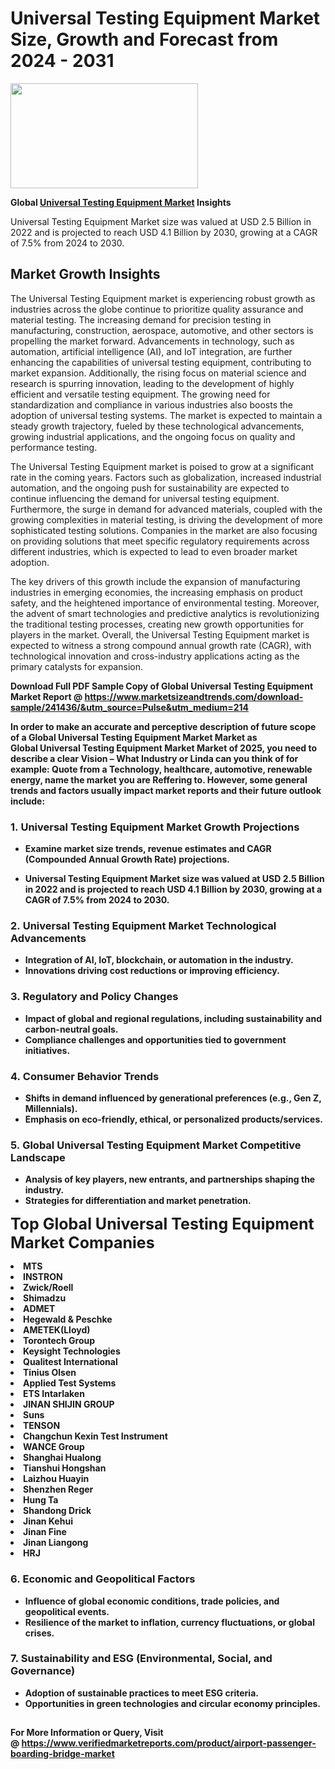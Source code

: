 <H1>Universal Testing Equipment Market Size, Growth and Forecast from 2024 - 2031</H1><img class="aligncenter size-medium wp-image-584254" src="https://thirdeyenews.in/wp-content/uploads/2024/09/Global-Market-Research-300x168.jpeg" alt="" width="300" height="168" /><p><strong>Global&nbsp;<a href="https://www.marketsizeandtrends.com/download-sample/241436/&amp;utm_source=Pulse&amp;utm_medium=214">Universal Testing Equipment Market</a> Insights</strong></p><p>Universal Testing Equipment Market size was valued at USD 2.5 Billion in 2022 and is projected to reach USD 4.1 Billion by 2030, growing at a CAGR of 7.5% from 2024 to 2030.</p><p><h2>Market Growth Insights</h2> <p>The Universal Testing Equipment market is experiencing robust growth as industries across the globe continue to prioritize quality assurance and material testing. The increasing demand for precision testing in manufacturing, construction, aerospace, automotive, and other sectors is propelling the market forward. Advancements in technology, such as automation, artificial intelligence (AI), and IoT integration, are further enhancing the capabilities of universal testing equipment, contributing to market expansion. Additionally, the rising focus on material science and research is spurring innovation, leading to the development of highly efficient and versatile testing equipment. The growing need for standardization and compliance in various industries also boosts the adoption of universal testing systems. The market is expected to maintain a steady growth trajectory, fueled by these technological advancements, growing industrial applications, and the ongoing focus on quality and performance testing.</p> <p><strong></strong></p> <p>The Universal Testing Equipment market is poised to grow at a significant rate in the coming years. Factors such as globalization, increased industrial automation, and the ongoing push for sustainability are expected to continue influencing the demand for universal testing equipment. Furthermore, the surge in demand for advanced materials, coupled with the growing complexities in material testing, is driving the development of more sophisticated testing solutions. Companies in the market are also focusing on providing solutions that meet specific regulatory requirements across different industries, which is expected to lead to even broader market adoption.</p> <p>The key drivers of this growth include the expansion of manufacturing industries in emerging economies, the increasing emphasis on product safety, and the heightened importance of environmental testing. Moreover, the advent of smart technologies and predictive analytics is revolutionizing the traditional testing processes, creating new growth opportunities for players in the market. Overall, the Universal Testing Equipment market is expected to witness a strong compound annual growth rate (CAGR), with technological innovation and cross-industry applications acting as the primary catalysts for expansion.</p> <p><strong></p><p><span class=""><strong>Download Full PDF Sample Copy of Global Universal Testing Equipment Market Report</strong> @ <a href="https://www.marketsizeandtrends.com/download-sample/241436/&amp;utm_source=Pulse&amp;utm_medium=214" target="_blank">https://www.marketsizeandtrends.com/download-sample/241436/&amp;utm_source=Pulse&amp;utm_medium=214</a></span></p><p>In order to make an accurate and perceptive description of future scope of a Global&nbsp;Universal Testing Equipment Market Market as Global&nbsp;Universal Testing Equipment Market Market of 2025, you need to describe a clear Vision &ndash; What Industry or Linda can you think of for example: Quote from a Technology, healthcare, automotive, renewable energy, name the market you are Reffering to. However, some general trends and factors usually impact market reports and their future outlook include:</p><h3>1.&nbsp;<strong>Universal Testing Equipment Market Growth Projections</strong></h3><ul><li>Examine market size trends, revenue estimates and CAGR (Compounded Annual Growth Rate) projections.</li><li><p>Universal Testing Equipment Market size was valued at USD 2.5 Billion in 2022 and is projected to reach USD 4.1 Billion by 2030, growing at a CAGR of 7.5% from 2024 to 2030.</p></li></ul><h3>2.&nbsp;<strong>Universal Testing Equipment Market Technological Advancements</strong></h3><ul><li>Integration of AI, IoT, blockchain, or automation in the industry.</li><li>Innovations driving cost reductions or improving efficiency.</li></ul><h3>3.&nbsp;<strong>Regulatory and Policy Changes</strong></h3><ul><li>Impact of global and regional regulations, including sustainability and carbon-neutral goals.</li><li>Compliance challenges and opportunities tied to government initiatives.</li></ul><h3>4.&nbsp;<strong>Consumer Behavior Trends</strong></h3><ul><li>Shifts in demand influenced by generational preferences (e.g., Gen Z, Millennials).</li><li>Emphasis on eco-friendly, ethical, or personalized products/services.</li></ul><h3>5.&nbsp;<strong>Global Universal Testing Equipment Market Competitive Landscape</strong></h3><ul><li>Analysis of key players, new entrants, and partnerships shaping the industry.</li><li>Strategies for differentiation and market penetration.</li></ul><p data-pm-slice="1 1 []"><span style="color: inherit; font-family: inherit; font-size: 25px;">Top Global Universal Testing Equipment Market Companies</span></p><div class="" data-test-id=""><p><li>MTS</li><li> INSTRON</li><li> Zwick/Roell</li><li> Shimadzu</li><li> ADMET</li><li> Hegewald & Peschke</li><li> AMETEK(Lloyd)</li><li> Torontech Group</li><li> Keysight Technologies</li><li> Qualitest International</li><li> Tinius Olsen</li><li> Applied Test Systems</li><li> ETS Intarlaken</li><li> JINAN SHIJIN GROUP</li><li> Suns</li><li> TENSON</li><li> Changchun Kexin Test Instrument</li><li> WANCE Group</li><li> Shanghai Hualong</li><li> Tianshui Hongshan</li><li> Laizhou Huayin</li><li> Shenzhen Reger</li><li> Hung Ta</li><li> Shandong Drick</li><li> Jinan Kehui</li><li> Jinan Fine</li><li> Jinan Liangong</li><li> HRJ</li></p></div><h3>6.&nbsp;<strong>Economic and Geopolitical Factors</strong></h3><ul><li>Influence of global economic conditions, trade policies, and geopolitical events.</li><li>Resilience of the market to inflation, currency fluctuations, or global crises.</li></ul><h3>7.&nbsp;<strong>Sustainability and ESG (Environmental, Social, and Governance)</strong></h3><ul><li>Adoption of sustainable practices to meet ESG criteria.</li><li>Opportunities in green technologies and circular economy principles.</li></ul><h2><strong style="font-size: 14px;">For More Information or Query, Visit @&nbsp;</strong><a style="background-color: #ffffff; font-size: 14px;" href="https://www.marketsizeandtrends.com/report/universal-testing-equipment-market/" target="_blank">https://www.verifiedmarketreports.com/product/airport-passenger-boarding-bridge-market</a></h2>
